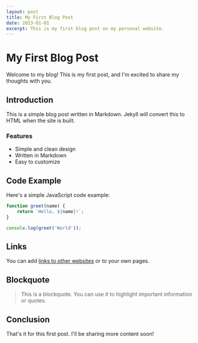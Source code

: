 ```yaml
---
layout: post
title: My First Blog Post
date: 2023-01-01
excerpt: This is my first blog post on my personal website.
---
```


# My First Blog Post

Welcome to my blog! This is my first post, and I'm excited to share my thoughts with you.

## Introduction

This is a simple blog post written in Markdown. Jekyll will convert this to HTML when the site is built.

### Features

* Simple and clean design
* Written in Markdown
* Easy to customize

## Code Example

Here's a simple JavaScript code example:

```javascript
function greet(name) {
    return `Hello, ${name}!`;
}

console.log(greet('World'));
```

## Links

You can add [links to other websites](https://example.com) or to your own pages.

## Blockquote

> This is a blockquote. You can use it to highlight important information or quotes.

## Conclusion

That's it for this first post. I'll be sharing more content soon! 